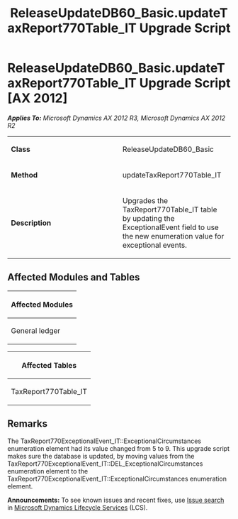 ﻿---
title: ReleaseUpdateDB60_Basic.updateTaxReport770Table_IT Upgrade Script
TOCTitle: ReleaseUpdateDB60_Basic.updateTaxReport770Table_IT Upgrade Script
ms:assetid: 244b03aa-b1d3-e8e8-19c7-56795cbfab3f
ms:mtpsurl: https://msdn.microsoft.com/en-us/library/JJ684992(v=AX.60)
ms:contentKeyID: 49707194
ms.date: 05/18/2015
mtps_version: v=AX.60
---

# ReleaseUpdateDB60\_Basic.updateTaxReport770Table\_IT Upgrade Script [AX 2012]


_**Applies To:** Microsoft Dynamics AX 2012 R3, Microsoft Dynamics AX 2012 R2_

<table>
<colgroup>
<col style="width: 50%" />
<col style="width: 50%" />
</colgroup>
<tbody>
<tr class="odd">
<td><p><strong>Class</strong></p></td>
<td><p>ReleaseUpdateDB60_Basic</p></td>
</tr>
<tr class="even">
<td><p><strong>Method</strong></p></td>
<td><p>updateTaxReport770Table_IT</p></td>
</tr>
<tr class="odd">
<td><p><strong>Description</strong></p></td>
<td><p>Upgrades the TaxReport770Table_IT table by updating the ExceptionalEvent field to use the new enumeration value for exceptional events.</p></td>
</tr>
</tbody>
</table>


## Affected Modules and Tables

<table>
<colgroup>
<col style="width: 100%" />
</colgroup>
<thead>
<tr class="header">
<th><p>Affected Modules</p></th>
</tr>
</thead>
<tbody>
<tr class="odd">
<td><p>General ledger</p></td>
</tr>
</tbody>
</table>


<table>
<colgroup>
<col style="width: 100%" />
</colgroup>
<thead>
<tr class="header">
<th><p>Affected Tables</p></th>
</tr>
</thead>
<tbody>
<tr class="odd">
<td><p>TaxReport770Table_IT</p></td>
</tr>
</tbody>
</table>


## Remarks

The TaxReport770ExceptionalEvent\_IT::ExceptionalCircumstances enumeration element had its value changed from 5 to 9. This upgrade script makes sure the database is updated, by moving values from the TaxReport770ExceptionalEvent\_IT::DEL\_ExceptionalCircumstances enumeration element to the TaxReport770ExceptionalEvent\_IT::ExceptionalCircumstances enumeration element.

  
**Announcements:** To see known issues and recent fixes, use [Issue search](http://go.microsoft.com/fwlink/?linkid=389258) in [Microsoft Dynamics Lifecycle Services](http://go.microsoft.com/fwlink/?linkid=306505) (LCS).

